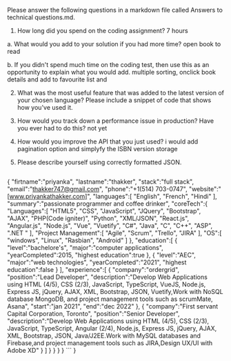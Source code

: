 Please answer the following questions in a markdown file called Answers to technical questions.md.
1.	How long did you spend on the coding assignment? 
 7 hours

a.	What would you add to your solution if you had more time?
     open book to read

b.	If you didn't spend much time on the coding test, then use this as an opportunity to explain what you would add.
    multiple sorting, onclick book details and add to favourite list and


2.	What was the most useful feature that was added to the latest version of your chosen language? Please include a snippet of code that shows how you've used it.

3.	How would you track down a performance issue in production? Have you ever had to do this?
    not yet

4.	How would you improve the API that you just used?
    i would add pagination option and simplyfy the ISBN version storage
5.	Please describe yourself using correctly formatted JSON.
    ```
  {
      "firtname":"priyanka",
      "lastname":"thakker",
      "stack":"full stack",
      "email":"thakker747@gmail.com",
      "phone":"+1(514) 703-0747",
      "website":"[www.priyankathakker.com]",
      "languages":[
         "English",
         "French",
         "Hindi"
      ],
      "summary":"passionate programmer and coffee drinker",
      "coreTech":{
         "Languages":[
            "HTML5",
            "CSS",
            "JavaScript",
            "JQuery",
            "Bootstrap",
            "AJAX",
            "PHP(Code igniter)",
            "Python",
            "XML/JSON",
            "React.js",
            "Angular.js",
            "Node.js",
            "Vue",
            "Vuetify",
            "C#",
            "Java",
            "C",
            "C++",
            "ASP",
            ".NET "
         ],
         "Project Management":[
            "Agile",
            "Scrum",
            "Trello",
            "JIRA"
         ],
         "OS":[
            "windows",
            "Linux",
            "Rasbian",
            "Android"
         ]
      },
      "education":[
         {
            "level":"bachelore's",
            "major":"computer applications",
            "yearCompleted":2015,
            "highest education":true
         },
         {
            "level":"AEC",
            "major":"web technologies",
            "yearCompleted":"2021",
            "highest education":false
         }
      ],
     "experience":[
         {
            "company":"ordergrid",
            "position":"Lead Developer",
            "description":"Develop Web Applications using HTML (4/5), CSS (2/3), JavaScript, TypeScript, VueJS, Node.js, Express JS, jQuery, AJAX, XML, Bootstrap, JSON, Vuetify,Work with NoSQL database MongoDB, and project management tools such as scrumMate, Asana",
            "start":"jan 2021",
            "end":"dec 2022"
         },
         {
            "company":"First servant Capital Corporation, Toronto",
            "position":"Senior Developer",
            "description":"Develop Web Applications using HTML (4/5), CSS (2/3), JavaScript, TypeScript, Angular (2/4), Node.js, Express JS, jQuery, AJAX, XML, Bootstrap, JSON, Java/J2EE.Work with MySQL databases and Firebase,and project management tools such as JIRA,Design UX/UI  with Adobe XD"
         }
      ]
	}
}
   }
}
    ```
}  

